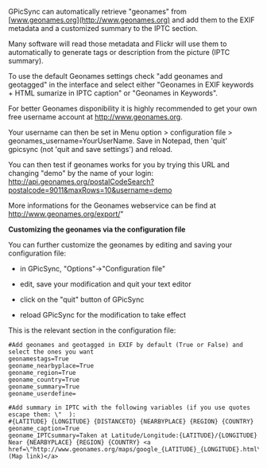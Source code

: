 GPicSync can automatically retrieve "geonames" from [www.geonames.org](http://www.geonames.org) and add them to the EXIF metadata and a customized summary to the IPTC section.

Many software will read those metadata and  Flickr will use them to automatically  to generate tags or description from the picture (IPTC summary).

To use the default Geonames settings check "add geonames and geotagged" in the interface and select either "Geonames in EXIF keywords + HTML sumarize in IPTC caption" or "Geonames in Keywords".

For better Geonames disponibility it is highly recommended to get your own free username account at http://www.geonames.org.

Your username can then be set in Menu option > configuration file > geonames\_username=YourUserName. Save in Notepad, then 'quit' gpicsync (not 'quit and save settings') and reload.

You can then test if geonames works for you by trying this URL and changing "demo" by the name of your login:
http://api.geonames.org/postalCodeSearch?postalcode=9011&maxRows=10&username=demo

More informations for the Geonames webservice can be find at http://www.geonames.org/export/"


**Customizing the geonames via the configuration file**

You can further customize the geonames by editing and saving your configuration file:

- in GPicSync, "Options"->"Configuration file"

- edit, save your modification and quit your text editor

- click on the "quit" button of GPicSync

- reload GPicSync for the modification to take effect

This is the relevant section in the configuration file:

```
#Add geonames and geotagged in EXIF by default (True or False) and select the ones you want
geonamestags=True
geoname_nearbyplace=True
geoname_region=True
geoname_country=True
geoname_summary=True
geoname_userdefine=

#Add summary in IPTC with the following variables (if you use quotes escape them: \"  ):
#{LATITUDE} {LONGITUDE} {DISTANCETO} {NEARBYPLACE} {REGION} {COUNTRY}
geoname_caption=True
geoname_IPTCsummary=Taken at Latitude/Longitude:{LATITUDE}/{LONGITUDE} Near {NEARBYPLACE} {REGION} {COUNTRY} <a href=\"http://www.geonames.org/maps/google_{LATITUDE}_{LONGITUDE}.html\"> (Map link)</a>
```